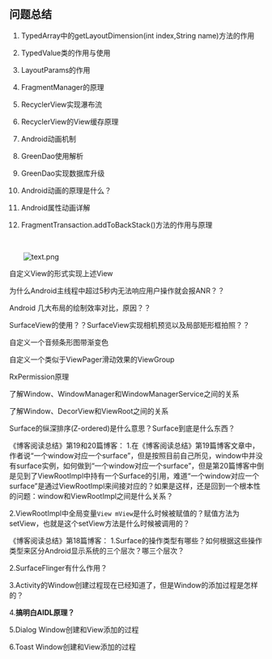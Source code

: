 ## 问题总结

1. TypedArray中的getLayoutDimension(int index,String name)方法的作用

2. TypedValue类的作用与使用

3. LayoutParams的作用

4. FragmentManager的原理

5. RecyclerView实现瀑布流

6. RecyclerView的View缓存原理

7. Android动画机制

8. GreenDao使用解析

9. GreenDao实现数据库升级

10. Android动画的原理是什么？

11. Android属性动画详解

12. FragmentTransaction.addToBackStack()方法的作用与原理

    ​

    ​
    ![text.png](https://upload-images.jianshu.io/upload_images/5231076-5505f12c94ffa1f6.png?imageMogr2/auto-orient/strip%7CimageView2/2/w/1240)


自定义View的形式实现上述View

为什么Android主线程中超过5秒内无法响应用户操作就会报ANR？？

Android 几大布局的绘制效率对比，原因？？

SurfaceView的使用？？SurfaceView实现相机预览以及局部矩形框拍照？？

自定义一个音频条形图带渐变色

自定义一个类似于ViewPager滑动效果的ViewGroup

RxPermission原理

了解Window、WindowManager和WindowManagerService之间的关系

了解Window、DecorView和ViewRoot之间的关系

Surface的纵深排序(Z-ordered)是什么意思？Surface到底是什么东西？

《博客阅读总结》第19和20篇博客：
1.在《博客阅读总结》第19篇博客文章中，作者说“一个window对应一个surface”，但是按照目前自己所见，window中并没有surface实例，如何做到“一个window对应一个surface”，但是第20篇博客中倒是见到了ViewRootImpl中持有一个Surface的引用，难道“一个window对应一个surface”是通过ViewRootImpl来间接对应的？如果是这样，还是回到一个根本性的问题：window和ViewRootImpl之间是什么关系？

2.ViewRootImpl中全局变量`View mView`是什么时候被赋值的？赋值方法为setView，也就是这个setView方法是什么时候被调用的？

《博客阅读总结》第18篇博客：
1.Surface的操作类型有哪些？如何根据这些操作类型来区分Android显示系统的三个层次？哪三个层次？

2.SurfaceFlinger有什么作用？

3.Activity的Window创建过程现在已经知道了，但是Window的添加过程是怎样的？

4.**搞明白AIDL原理？**

5.Dialog Window创建和View添加的过程

6.Toast Window创建和View添加的过程

